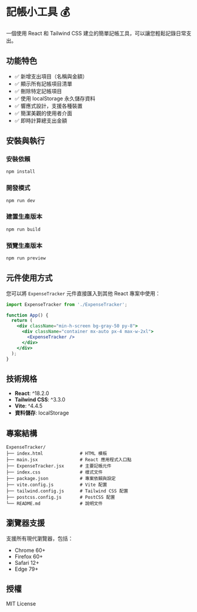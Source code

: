 # 記帳小工具 💰

一個使用 React 和 Tailwind CSS 建立的簡單記帳工具，可以讓您輕鬆記錄日常支出。

## 功能特色

- ✅ 新增支出項目（名稱與金額）
- ✅ 顯示所有記帳項目清單
- ✅ 刪除特定記帳項目
- ✅ 使用 localStorage 永久儲存資料
- ✅ 響應式設計，支援各種裝置
- ✅ 簡潔美觀的使用者介面
- ✅ 即時計算總支出金額

## 安裝與執行

### 安裝依賴
```bash
npm install
```

### 開發模式
```bash
npm run dev
```

### 建置生產版本
```bash
npm run build
```

### 預覽生產版本
```bash
npm run preview
```

## 元件使用方式

您可以將 `ExpenseTracker` 元件直接匯入到其他 React 專案中使用：

```jsx
import ExpenseTracker from './ExpenseTracker';

function App() {
  return (
    <div className="min-h-screen bg-gray-50 py-8">
      <div className="container mx-auto px-4 max-w-2xl">
        <ExpenseTracker />
      </div>
    </div>
  );
}
```

## 技術規格

- **React**: ^18.2.0
- **Tailwind CSS**: ^3.3.0
- **Vite**: ^4.4.5
- **資料儲存**: localStorage

## 專案結構

```
ExpenseTracker/
├── index.html              # HTML 模板
├── main.jsx                # React 應用程式入口點
├── ExpenseTracker.jsx      # 主要記帳元件
├── index.css               # 樣式文件
├── package.json            # 專案依賴與設定
├── vite.config.js          # Vite 配置
├── tailwind.config.js      # Tailwind CSS 配置
├── postcss.config.js       # PostCSS 配置
└── README.md               # 說明文件
```

## 瀏覽器支援

支援所有現代瀏覽器，包括：
- Chrome 60+
- Firefox 60+
- Safari 12+
- Edge 79+

## 授權

MIT License 